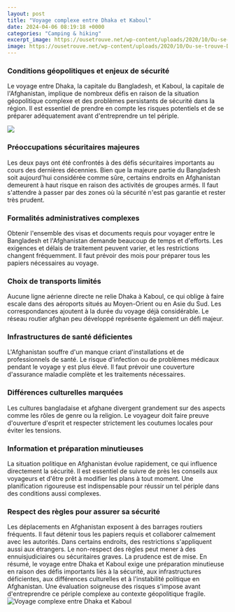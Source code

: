 ```yaml
---
layout: post
title: "Voyage complexe entre Dhaka et Kaboul"
date: 2024-04-06 08:19:18 +0000
categories: "Camping & hiking"
excerpt_image: https://ousetrouve.net/wp-content/uploads/2020/10/Ou-se-trouve-Dacca-ou-Dhaka-1024x559.jpg
image: https://ousetrouve.net/wp-content/uploads/2020/10/Ou-se-trouve-Dacca-ou-Dhaka-1024x559.jpg
---
```


### Conditions géopolitiques et enjeux de sécurité  
Le voyage entre Dhaka, la capitale du Bangladesh, et Kaboul, la capitale de l'Afghanistan, implique de nombreux défis en raison de la situation géopolitique complexe et des problèmes persistants de sécurité dans la région. Il est essentiel de prendre en compte les risques potentiels et de se préparer adéquatement avant d'entreprendre un tel périple.

![](https://img.lelivrescolaire.fr/geographie-4e-2016/un-monde-de-migrants/kaboul-paris-parcours-de-migrants/3000.g.4.3.c4..png)
### Préoccupations sécuritaires majeures
Les deux pays ont été confrontés à des défis sécuritaires importants au cours des dernières décennies. Bien que la majeure partie du Bangladesh soit aujourd'hui considérée comme sûre, certains endroits en Afghanistan demeurent à haut risque en raison des activités de groupes armés. Il faut s'attendre à passer par des zones où la sécurité n'est pas garantie et rester très prudent. 
### Formalités administratives complexes
Obtenir l'ensemble des visas et documents requis pour voyager entre le Bangladesh et l'Afghanistan demande beaucoup de temps et d'efforts. Les exigences et délais de traitement peuvent varier, et les restrictions changent fréquemment. Il faut prévoir des mois pour préparer tous les papiers nécessaires au voyage.
### Choix de transports limités
Aucune ligne aérienne directe ne relie Dhaka à Kaboul, ce qui oblige à faire escale dans des aéroports situés au Moyen-Orient ou en Asie du Sud. Les correspondances ajoutent à la durée du voyage déjà considérable. Le réseau routier afghan peu développé représente également un défi majeur.  
### Infrastructures de santé déficientes
L'Afghanistan souffre d'un manque criant d'installations et de professionnels de santé. Le risque d'infection ou de problèmes médicaux pendant le voyage y est plus élevé. Il faut prévoir une couverture d'assurance maladie complète et les traitements nécessaires.
### Différences culturelles marquées
Les cultures bangladaise et afghane divergent grandement sur des aspects comme les rôles de genre ou la religion. Le voyageur doit faire preuve d'ouverture d'esprit et respecter strictement les coutumes locales pour éviter les tensions.
### Information et préparation minutieuses
La situation politique en Afghanistan évolue rapidement, ce qui influence directement la sécurité. Il est essentiel de suivre de près les conseils aux voyageurs et d'être prêt à modifier les plans à tout moment. Une planification rigoureuse est indispensable pour réussir un tel périple dans des conditions aussi complexes.
### Respect des règles pour assurer sa sécurité 
Les déplacements en Afghanistan exposent à des barrages routiers fréquents. Il faut détenir tous les papiers requis et collaborer calmement avec les autorités. Dans certains endroits, des restrictions s'appliquent aussi aux étrangers. Le non-respect des règles peut mener à des ennuisjudiciaires ou sécuritaires graves. La prudence est de mise.
En résumé, le voyage entre Dhaka et Kaboul exige une préparation minutieuse en raison des défis importants liés à la sécurité, aux infrastructures déficientes, aux différences culturelles et à l'instabilité politique en Afghanistan. Une évaluation soigneuse des risques s'impose avant d'entreprendre ce périple complexe au contexte géopolitique fragile.
![Voyage complexe entre Dhaka et Kaboul](https://ousetrouve.net/wp-content/uploads/2020/10/Ou-se-trouve-Dacca-ou-Dhaka-1024x559.jpg)
